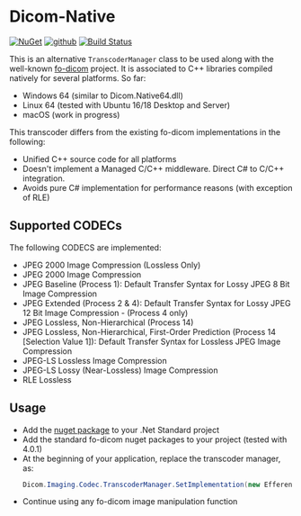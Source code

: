 # Dicom-Native

[![NuGet](https://img.shields.io/nuget/v/Efferent.Native.svg)](https://www.nuget.org/packages/Efferent.Native/)
[![github](https://img.shields.io/github/stars/Efferent-Health/Dicom-native.svg)]()
[![Build Status](https://dev.azure.com/efferent/open-source/_apis/build/status/Efferent-Health.Dicom-native?branchName=master)](https://dev.azure.com/efferent/open-source/_build/latest?definitionId=9&branchName=master)

This is an alternative `TranscoderManager` class to be used along with the well-known [fo-dicom](https://github.com/fo-dicom/fo-dicom) project. It is associated to C++ libraries compiled natively for several platforms. So far:
- Windows 64 (similar to Dicom.Native64.dll)
- Linux 64 (tested with Ubuntu 16/18 Desktop and Server)
- macOS (work in progress)

This transcoder differs from the existing fo-dicom implementations in the following:
- Unified C++ source code for all platforms
- Doesn't implement a Managed C/C++ middleware. Direct C# to C/C++ integration.
- Avoids pure C# implementation for performance reasons (with exception of RLE)

## Supported CODECs

The following CODECS are implemented:
- JPEG 2000 Image Compression (Lossless Only)
- JPEG 2000 Image Compression
- JPEG Baseline (Process 1): Default Transfer Syntax for Lossy JPEG 8 Bit Image Compression
- JPEG Extended (Process 2 & 4): Default Transfer Syntax for Lossy JPEG 12 Bit Image Compression - (Process 4 only)
- JPEG Lossless, Non-Hierarchical (Process 14)
- JPEG Lossless, Non-Hierarchical, First-Order Prediction (Process 14 [Selection Value 1]): Default Transfer Syntax for Lossless JPEG Image Compression
- JPEG-LS Lossless Image Compression
- JPEG-LS Lossy (Near-Lossless) Image Compression
- RLE Lossless

## Usage

- Add the [nuget package](https://www.nuget.org/packages/Efferent.Native) to your .Net Standard project 
- Add the standard fo-dicom nuget packages to your project (tested with 4.0.1)
- At the beginning of your application, replace the transcoder manager, as:
  ````C#
  Dicom.Imaging.Codec.TranscoderManager.SetImplementation(new Efferent.Native.Codec.NativeTranscoderManager());
  ````
- Continue using any fo-dicom image manipulation function
